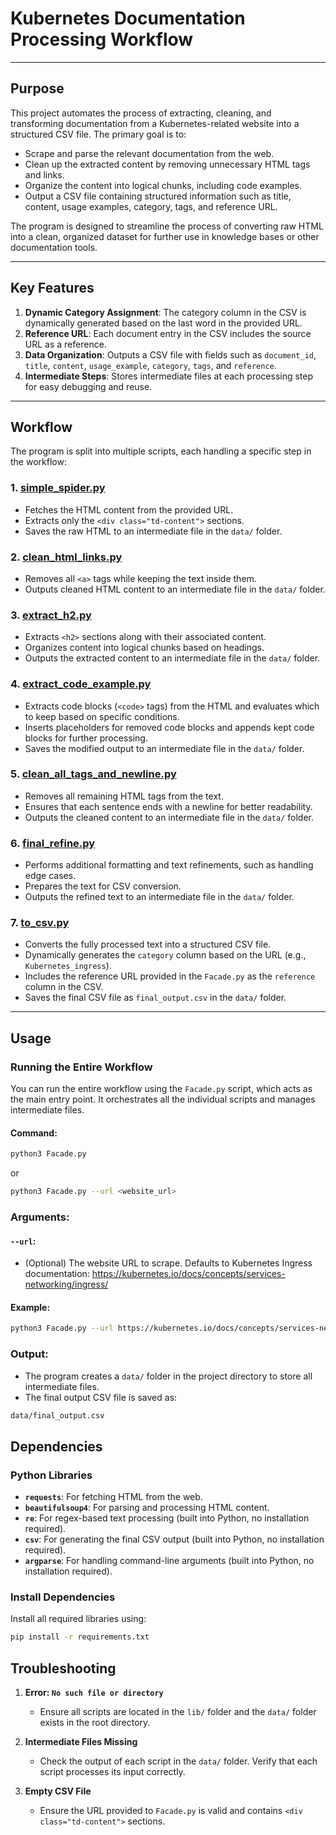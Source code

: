 # Kubernetes Documentation Processing Workflow

---

## Purpose

This project automates the process of extracting, cleaning, and transforming documentation from a Kubernetes-related website into a structured CSV file. The primary goal is to:
- Scrape and parse the relevant documentation from the web.
- Clean up the extracted content by removing unnecessary HTML tags and links.
- Organize the content into logical chunks, including code examples.
- Output a CSV file containing structured information such as title, content, usage examples, category, tags, and reference URL.

The program is designed to streamline the process of converting raw HTML into a clean, organized dataset for further use in knowledge bases or other documentation tools.

---

## Key Features

1. **Dynamic Category Assignment**: The category column in the CSV is dynamically generated based on the last word in the provided URL.
2. **Reference URL**: Each document entry in the CSV includes the source URL as a reference.
3. **Data Organization**: Outputs a CSV file with fields such as `document_id`, `title`, `content`, `usage_example`, `category`, `tags`, and `reference`.
4. **Intermediate Steps**: Stores intermediate files at each processing step for easy debugging and reuse.

---

## Workflow

The program is split into multiple scripts, each handling a specific step in the workflow:

### 1. [simple_spider.py](lib/simple_spider.py)
- Fetches the HTML content from the provided URL.
- Extracts only the `<div class="td-content">` sections.
- Saves the raw HTML to an intermediate file in the `data/` folder.

### 2. [clean_html_links.py](lib/clean_html_links.py)
- Removes all `<a>` tags while keeping the text inside them.
- Outputs cleaned HTML content to an intermediate file in the `data/` folder.

### 3. [extract_h2.py](lib/extract_h2.py)
- Extracts `<h2>` sections along with their associated content.
- Organizes content into logical chunks based on headings.
- Outputs the extracted content to an intermediate file in the `data/` folder.

### 4. [extract_code_example.py](lib/extract_code_example.py)
- Extracts code blocks (`<code>` tags) from the HTML and evaluates which to keep based on specific conditions.
- Inserts placeholders for removed code blocks and appends kept code blocks for further processing.
- Saves the modified output to an intermediate file in the `data/` folder.

### 5. [clean_all_tags_and_newline.py](lib/clean_all_tags_and_newline.py)
- Removes all remaining HTML tags from the text.
- Ensures that each sentence ends with a newline for better readability.
- Outputs the cleaned content to an intermediate file in the `data/` folder.

### 6. [final_refine.py](lib/final_refine.py)
- Performs additional formatting and text refinements, such as handling edge cases.
- Prepares the text for CSV conversion.
- Outputs the refined text to an intermediate file in the `data/` folder.

### 7. [to_csv.py](lib/to_csv.py)
- Converts the fully processed text into a structured CSV file.
- Dynamically generates the `category` column based on the URL (e.g., `Kubernetes_ingress`).
- Includes the reference URL provided in the `Facade.py` as the `reference` column in the CSV.
- Saves the final CSV file as `final_output.csv` in the `data/` folder.

---

## Usage

### Running the Entire Workflow

You can run the entire workflow using the `Facade.py` script, which acts as the main entry point. It orchestrates all the individual scripts and manages intermediate files.

#### Command:
```bash
python3 Facade.py
```
or
```bash
python3 Facade.py --url <website_url>
```
### Arguments:

#### `--url`:
- (Optional) The website URL to scrape. Defaults to Kubernetes Ingress documentation: https://kubernetes.io/docs/concepts/services-networking/ingress/

#### Example:
```bash
python3 Facade.py --url https://kubernetes.io/docs/concepts/services-networking/gateway/
```
### Output:

- The program creates a `data/` folder in the project directory to store all intermediate files.
- The final output CSV file is saved as: 
```bash
data/final_output.csv
```

## Dependencies

### Python Libraries
- **`requests`**: For fetching HTML from the web.
- **`beautifulsoup4`**: For parsing and processing HTML content.
- **`re`**: For regex-based text processing (built into Python, no installation required).
- **`csv`**: For generating the final CSV output (built into Python, no installation required).
- **`argparse`**: For handling command-line arguments (built into Python, no installation required).

### Install Dependencies
Install all required libraries using:
```bash
pip install -r requirements.txt
```

## Troubleshooting

1. **Error: `No such file or directory`**
   - Ensure all scripts are located in the `lib/` folder and the `data/` folder exists in the root directory.

2. **Intermediate Files Missing**
   - Check the output of each script in the `data/` folder. Verify that each script processes its input correctly.

3. **Empty CSV File**
   - Ensure the URL provided to `Facade.py` is valid and contains `<div class="td-content">` sections.
